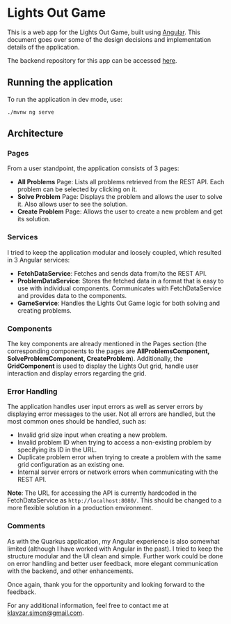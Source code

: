 # Lights Out Game

This is a web app for the Lights Out Game, built using [Angular](https://angular.io/). This document goes over some of the design decisions and implementation details of the application.

The backend repository for this app can be accessed [here](https://github.com/klavzars/lights-out-game).

## Running the application

To run the application in dev mode, use:

```shell script
./mvnw ng serve
```

## Architecture

### Pages

From a user standpoint, the application consists of 3 pages:

- **All Problems** Page: Lists all problems retrieved from the REST API. Each problem can be selected by clicking on it.
- **Solve Problem** Page: Displays the problem and allows the user to solve it. Also allows user to see the solution.
- **Create Problem** Page: Allows the user to create a new problem and get its solution.

### Services

I tried to keep the application modular and loosely coupled, which resulted in 3 Angular services:

- **FetchDataService**: Fetches and sends data from/to the REST API.
- **ProblemDataService**: Stores the fetched data in a format that is easy to use with individual components. Communicates with FetchDataService and provides data to the components.
- **GameService**: Handles the Lights Out Game logic for both solving and creating problems.

### Components

The key components are already mentioned in the Pages section (the corresponding components to the pages are **AllProblemsComponent, SolveProblemComponent, CreateProblem**). Additionally, the **GridComponent** is used to display the Lights Out grid, handle user interaction and display errors regarding the grid.

### Error Handling

The application handles user input errors as well as server errors by displaying error messages to the user. Not all errors are handled, but the most common ones should be handled, such as:

- Invalid grid size input when creating a new problem.
- Invalid problem ID when trying to access a non-existing problem by specifying its ID in the URL.
- Duplicate problem error when trying to create a problem with the same grid configuration as an existing one.
- Internal server errors or network errors when communicating with the REST API.

**Note**: The URL for accessing the API is currently hardcoded in the FetchDataService as `http://localhost:8080/`. This should be changed to a more flexible solution in a production environment.

### Comments

As with the Quarkus application, my Angular experience is also somewhat limited (although I have worked with Angular in the past). I tried to keep the structure modular and the UI clean and simple. Further work could be done on error handling and better user feedback, more elegant communication with the backend, and other enhancements.

Once again, thank you for the opportunity and looking forward to the feedback.

For any additional information, feel free to contact me at [klavzar.simon@gmail.com](mailto:klavzar.simon@gmail.com).
